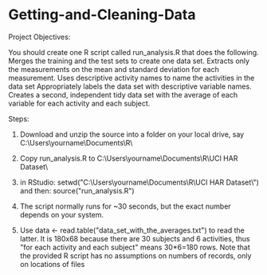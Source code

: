 Getting-and-Cleaning-Data
=========================
Project Objectives:

You should create one R script called run_analysis.R that does the following. 
Merges the training and the test sets to create one data set.
Extracts only the measurements on the mean and standard deviation for each measurement. 
Uses descriptive activity names to name the activities in the data set
Appropriately labels the data set with descriptive variable names. 
Creates a second, independent tidy data set with the average of each variable for each activity and each subject. 

Steps:

1. Download and unzip the source into a folder on your local drive, say C:\Users\yourname\Documents\R\

2. Copy run_analysis.R to C:\Users\yourname\Documents\R\UCI HAR Dataset\

3. in RStudio: setwd("C:\\Users\\yourname\\Documents\\R\\UCI HAR Dataset\\") and then: source("run_analysis.R")

4. The script normally runs for ~30 seconds, but the exact number depends on your system.

5. Use data <- read.table("data_set_with_the_averages.txt") to read the latter. It is 180x68 because there are 30 subjects and 6 activities, thus "for each activity and each subject" means 30*6=180 rows. Note that the provided R script has no assumptions on numbers of records, only on locations of files
